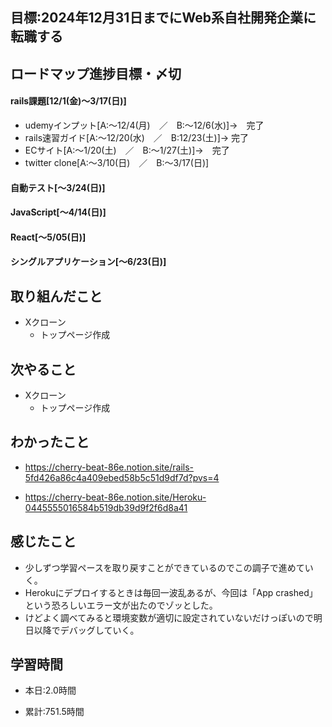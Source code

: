 ## 目標:2024年12月31日までにWeb系自社開発企業に転職する

## ロードマップ進捗目標・〆切
#### rails課題[12/1(金)～3/17(日)]
* udemyインプット[A:～12/4(月)　／　B:～12/6(水)]→　完了
* rails速習ガイド[A:～12/20(水)　／　B:12/23(土)]→  完了
* ECサイト[A:～1/20(土)　／　B:～1/27(土)]→　完了
* twitter clone[A:～3/10(日)　／　B:～3/17(日)]

#### 自動テスト[～3/24(日)]
#### JavaScript[～4/14(日)]
#### React[～5/05(日)]
#### シングルアプリケーション[～6/23(日)]


## 取り組んだこと
- Xクローン
  - トップページ作成


## 次やること
- Xクローン
  - トップページ作成
  
## わかったこと
* https://cherry-beat-86e.notion.site/rails-5fd426a86c4a409ebed58b5c51d9df7d?pvs=4

* https://cherry-beat-86e.notion.site/Heroku-0445555016584b519db39d9f2f6d8a41



## 感じたこと
* 少しずつ学習ペースを取り戻すことができているのでこの調子で進めていく。
* Herokuにデプロイするときは毎回一波乱あるが、今回は「App crashed」という恐ろしいエラー文が出たのでゾッとした。
* けどよく調べてみると環境変数が適切に設定されていないだけっぽいので明日以降でデバッグしていく。

## 学習時間
- 本日:2.0時間

- 累計:751.5時間
